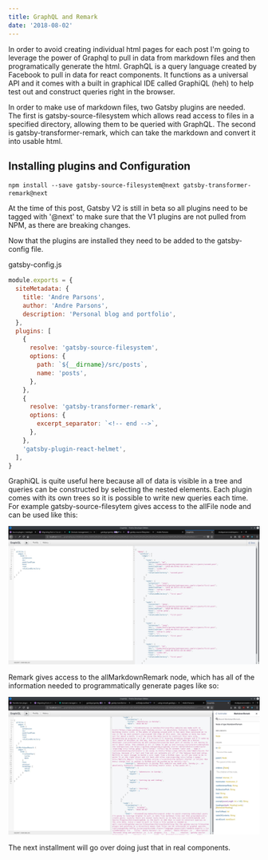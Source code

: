 ```yaml
---
title: GraphQL and Remark
date: '2018-08-02'
---
```


In order to avoid creating individual html pages for each post I'm going to leverage  the power of Graphql to pull in data from markdown files and then programatically generate the html. GraphQL is a query language created by Facebook to pull in data for react components. It functions as a universal API and it comes with a built in graphical IDE called GraphiQL (heh) to help test out and construct queries right in the browser.

In order to make use of markdown files, two Gatsby plugins are needed. The first is gatsby-source-filesystem which allows read access to files in a specified directory, allowing them to be queried with GraphQL. The second is gatsby-transformer-remark, which can take the markdown and convert it into usable html.

## Installing plugins and Configuration

```
npm install --save gatsby-source-filesystem@next gatsby-transformer-remark@next
```

At the time of this post, Gatsby V2 is still in beta so all plugins need to be tagged with '@next' to make sure that the V1 plugins are not pulled from NPM, as there are breaking changes.

Now that the plugins are installed they need to be added to the gatsby-config file. 

gatsby-config.js

```javascript
module.exports = {
  siteMetadata: {
    title: 'Andre Parsons',
    author: 'Andre Parsons',
    description: 'Personal blog and portfolio',
  },
  plugins: [
    {
      resolve: 'gatsby-source-filesystem',
      options: {
        path: `${__dirname}/src/posts`,
        name: 'posts',
      },
    },
    {
      resolve: 'gatsby-transformer-remark',
      options: {
        excerpt_separator: `<!-- end -->`,
      },
    },
    'gatsby-plugin-react-helmet',
  ],
}
```
GraphiQL is quite useful here because all of data is visible in a tree and queries can be constructed by selecting the nested elements. Each plugin comes with its own trees so it is possible to write new queries each time. For example gatsby-source-filesytem gives access to the allFile node and can be used like this:

![Graphiql](graphiql.jpeg "Sample Query")

Remark gives access to the allMarkdownRemark node, which has all of the information needed to programmatically generate pages like so:

![remark query](graphiql-2.jpeg "Markdown, transformed!")

The next installment will go over doing just that in real components.